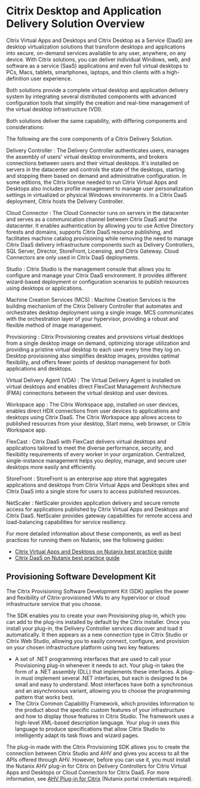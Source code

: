 # Citrix Desktop and Application Delivery Solution Overview

Citrix Virtual Apps and Desktops and Citrix Desktop as a Service (DaaS) are desktop virtualization solutions that transform desktops and applications into secure, on-demand services available to any user, anywhere, on any device. With Citrix solutions, you can deliver individual Windows, web, and software as a service (SaaS) applications and even full virtual desktops to PCs, Macs, tablets, smartphones, laptops, and thin clients with a high-definition user experience.

Both solutions provide a complete virtual desktop and application delivery system by integrating several distributed components with advanced configuration tools that simplify the creation and real-time management of the virtual desktop infrastructure (VDI).

Both solutions deliver the same capability, with differing components and considerations: 

The following are the core components of a Citrix Delivery Solution.

Delivery Controller
: The Delivery Controller authenticates users, manages the assembly of users' virtual desktop environments, and brokers connections between users and their virtual desktops. It's installed on servers in the datacenter and controls the state of the desktops, starting and stopping them based on demand and administrative configuration. In some editions, the Citrix license needed to run Citrix Virtual Apps and Desktops also includes profile management to manage user personalization settings in virtualized or physical Windows environments. In a Citrix DaaS deployment, Citrix hosts the Delivery Controller.

Cloud Connector
: The Cloud Connector runs on servers in the datacenter and serves as a communication channel between Citrix DaaS and the datacenter. It enables authentication by allowing you to use Active Directory forests and domains, supports Citrix DaaS resource publishing, and facilitates machine catalog provisioning while removing the need to manage Citrix DaaS delivery infrastructure components such as Delivery Controllers, SQL Server, Director, StoreFront, Licensing, and Citrix Gateway. Cloud Connectors are only used in Citrix DaaS deployments.

Studio
: Citrix Studio is the management console that allows you to configure and manage your Citrix DaaS environment. It provides different wizard-based deployment or configuration scenarios to publish resources using desktops or applications.

Machine Creation Services (MCS)
: Machine Creation Services is the building mechanism of the Citrix Delivery Controller that automates and orchestrates desktop deployment using a single image. MCS communicates with the orchestration layer of your hypervisor, providing a robust and flexible method of image management.

Provisioning
: Citrix Provisioning creates and provisions virtual desktops from a single desktop image on demand, optimizing storage utilization and providing a pristine virtual desktop to each user every time they log on. Desktop provisioning also simplifies desktop images, provides optimal flexibility, and offers fewer points of desktop management for both applications and desktops.

Virtual Delivery Agent (VDA)
: The Virtual Delivery Agent is installed on virtual desktops and enables direct FlexCast Management Architecture (FMA) connections between the virtual desktop and user devices.

Workspace app
: The Citrix Workspace app, installed on user devices, enables direct HDX connections from user devices to applications and desktops using Citrix DaaS. The Citrix Workspace app allows access to published resources from your desktop, Start menu, web browser, or Citrix Workspace app.

FlexCast
: Citrix DaaS with FlexCast delivers virtual desktops and applications tailored to meet the diverse performance, security, and flexibility requirements of every worker in your organization. Centralized, single-instance management helps you deploy, manage, and secure user desktops more easily and efficiently.

StoreFront
: StoreFront is an enterprise app store that aggregates applications and desktops from Citrix Virtual Apps and Desktops sites and Citrix DaaS into a single store for users to access published resources.

NetScaler
: NetScaler provides application delivery and secure remote access for applications published by Citrix Virtual Apps and Desktops and Citrix DaaS. NetScaler provides gateway capabilities for remote access and load-balancing capabilities for service resiliency.

For more detailed information about these components, as well as best practices for running them on Nutanix, see the following guides:

-  [Citrix Virtual Apps and Desktops on Nutanix best practice guide](https://portal.nutanix.com/page/documents/solutions/details?targetId=BP-2079-Citrix-Virtual-Apps-and-Desktops:BP-2079-Citrix-Virtual-Apps-and-Desktops)
-  [Citrix DaaS on Nutanix best practice guide](https://portal.nutanix.com/page/documents/solutions/details?targetId=BP-2062-Citrix-Virtual-Apps-and-Desktops-Service:BP-2062-Citrix-Virtual-Apps-and-Desktops-Service)

## Provisioning Software Development Kit

The Citrix Provisioning Software Development Kit (SDK) applies the power and flexibility of Citrix-provisioned VMs to any hypervisor or cloud infrastructure service that you choose.

The SDK enables you to create your own Provisioning plug-in, which you can add to the plug-ins installed by default by the Citrix installer. Once you install your plug-in, the Delivery Controller services discover and load it automatically. It then appears as a new connection type in Citrix Studio or Citrix Web Studio, allowing you to easily connect, configure, and provision on your chosen infrastructure platform using two key features:

- A set of .NET programming interfaces that are used to call your Provisioning plug-in whenever it needs to act. Your plug-in takes the form of a .NET assembly (DLL) that implements these interfaces. A plug-in must implement several .NET interfaces, but each is designed to be small and easy to understand. Most interfaces have both a synchronous and an asynchronous variant, allowing you to choose the programming pattern that works best.
- The Citrix Common Capability Framework, which provides information to the product about the specific custom features of your infrastructure and how to display those features in Citrix Studio. The framework uses a high-level XML-based description language. Your plug-in uses this language to produce specifications that allow Citrix Studio to intelligently adapt its task flows and wizard pages.

The plug-in made with the Citrix Provisioning SDK allows you to create the connection between Citrix Studio and AHV and gives you access to all the APIs offered through AHV. However, before you can use it, you must install the Nutanix AHV plug-in for Citrix on Delivery Controllers for Citrix Virtual Apps and Desktops or Cloud Connectors for Citrix DaaS. For more information, see [AHV Plug-in for Citrix](https://portal.nutanix.com/page/documents/details?targetId=NTNX-AHV-Plugin-Citrix:NTNX-AHV-Plugin-Citrix) (Nutanix portal credentials required).

<!--TEMPLATE CONTENT: AHV or ESXi? No need for the SDK for vSphere environments-->